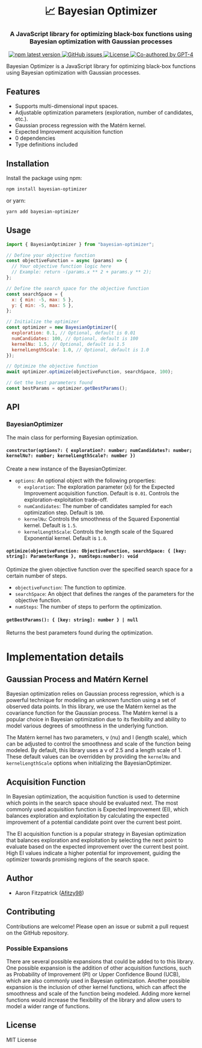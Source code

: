 <h1 align="center" style="border-bottom: none;">📈 Bayesian Optimizer</h1>
<h3 align="center">A JavaScript library for optimizing black-box functions using Bayesian optimization with Gaussian processes</h3>
<p align="center">
  <a href="https://www.npmjs.com/package/bayesian-optimizer">
    <img alt="npm latest version" src="https://img.shields.io/npm/v/bayesian-optimizer/latest.svg">
  </a>
  <a href="https://github.com/Afitzy98/bayesian-optimizer/issues">
    <img alt="GitHub issues" src="https://img.shields.io/github/issues/Afitzy98/bayesian-optimizer">
  </a>
  <a href="https://github.com/Afitzy98/bayesian-optimizer/blob/main/LICENSE">
    <img alt="License" src="https://img.shields.io/github/license/Afitzy98/bayesian-optimizer">
  </a>
  <a href="#badge">
    <img alt="Co-authored by GPT-4" src="https://img.shields.io/badge/Co--authored%20by-GPT--4-blue">
  </a>
</p>

Bayesian Optimizer is a JavaScript library for optimizing black-box functions using Bayesian optimization with Gaussian processes.

## Features

- Supports multi-dimensional input spaces.
- Adjustable optimization parameters (exploration, number of candidates, etc.).
- Gaussian process regression with the Matérn kernel.
- Expected Improvement acquisition function
- 0 dependencies
- Type definitions included

## Installation

Install the package using npm:

```bash
npm install bayesian-optimizer
```

or yarn:

```bash
yarn add bayesian-optimizer
```

## Usage

```javascript
import { BayesianOptimizer } from "bayesian-optimizer";

// Define your objective function
const objectiveFunction = async (params) => {
  // Your objective function logic here
  // Example: return -(params.x ** 2 + params.y ** 2);
};

// Define the search space for the objective function
const searchSpace = {
  x: { min: -5, max: 5 },
  y: { min: -5, max: 5 },
};

// Initialize the optimizer
const optimizer = new BayesianOptimizer({
  exploration: 0.1, // Optional, default is 0.01
  numCandidates: 100, // Optional, default is 100
  kernelNu: 1.5, // Optional, default is 1.5
  kernelLengthScale: 1.0, // Optional, default is 1.0
});

// Optimize the objective function
await optimizer.optimize(objectiveFunction, searchSpace, 100);

// Get the best parameters found
const bestParams = optimizer.getBestParams();
```

## API

### BayesianOptimizer

The main class for performing Bayesian optimization.

#### `constructor(options?: { exploration?: number; numCandidates?: number; kernelNu?: number; kernelLengthScale?: number })`

Create a new instance of the BayesianOptimizer.

- `options`: An optional object with the following properties:
  - `exploration`: The exploration parameter (xi) for the Expected Improvement acquisition function. Default is `0.01`. Controls the exploration-exploitation trade-off.
  - `numCandidates`: The number of candidates sampled for each optimization step. Default is `100`.
  - `kernelNu`: Controls the smoothness of the Squared Exponential kernel. Default is `1.5`.
  - `kernelLengthScale`: Controls the length scale of the Squared Exponential kernel. Default is `1.0`.

#### `optimize(objectiveFunction: ObjectiveFunction, searchSpace: { [key: string]: ParameterRange }, numSteps:number): void`

Optimize the given objective function over the specified search space for a certain number of steps.

- `objectiveFunction`: The function to optimize.
- `searchSpace`: An object that defines the ranges of the parameters for the objective function.
- `numSteps`: The number of steps to perform the optimization.

#### `getBestParams(): { [key: string]: number } | null`

Returns the best parameters found during the optimization.

# Implementation details

## Gaussian Process and Matérn Kernel

Bayesian optimization relies on Gaussian process regression, which is a powerful technique for modeling an unknown function using a set of observed data points. In this library, we use the Matérn kernel as the covariance function for the Gaussian process. The Matérn kernel is a popular choice in Bayesian optimization due to its flexibility and ability to model various degrees of smoothness in the underlying function.

The Matérn kernel has two parameters, ν (nu) and l (length scale), which can be adjusted to control the smoothness and scale of the function being modeled. By default, this library uses a ν of 2.5 and a length scale of 1. These default values can be overridden by providing the `kernelNu` and `kernelLengthScale` options when initializing the BayesianOptimizer.

## Acquisition Function

In Bayesian optimization, the acquisition function is used to determine which points in the search space should be evaluated next. The most commonly used acquisition function is Expected Improvement (EI), which balances exploration and exploitation by calculating the expected improvement of a potential candidate point over the current best point.

The EI acquisition function is a popular strategy in Bayesian optimization that balances exploration and exploitation by selecting the next point to evaluate based on the expected improvement over the current best point. High EI values indicate a higher potential for improvement, guiding the optimizer towards promising regions of the search space.

## Author

- Aaron Fitzpatrick ([Afitzy98](https://github.com/Afitzy98))

## Contributing

Contributions are welcome! Please open an issue or submit a pull request on the GitHub repository.

### Possible Expansions

There are several possible expansions that could be added to to this library. One possible expansion is the addition of other acquisition functions, such as Probability of Improvement (PI) or Upper Confidence Bound (UCB), which are also commonly used in Bayesian optimization. Another possible expansion is the inclusion of other kernel functions, which can affect the smoothness and scale of the function being modeled. Adding more kernel functions would increase the flexibility of the library and allow users to model a wider range of functions.

## License

MIT License
